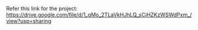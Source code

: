 Refer this link for the project: 
https://drive.google.com/file/d/1_gMo_2TLaVkHJhLQ_sCiHZKzWSWdPxm_/view?usp=sharing
